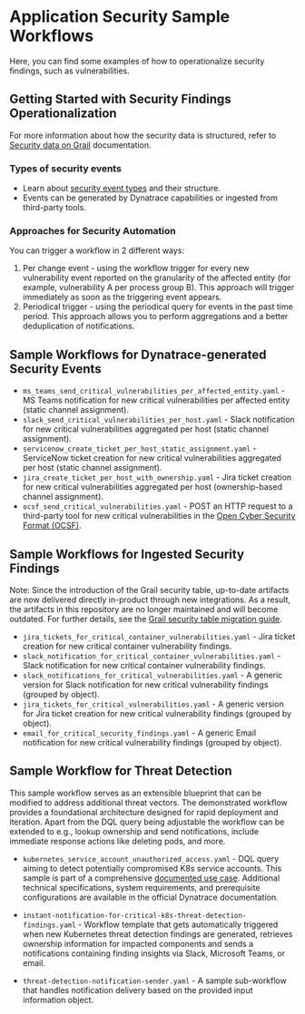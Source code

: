 # Application Security Sample Workflows

Here, you can find some examples of how to operationalize security findings, such as vulnerabilities. 

## Getting Started with Security Findings Operationalization

For more information about how the security data is structured, refer to [Security data on Grail](https://docs.dynatrace.com/docs/platform-modules/application-security/security-data-on-grail) documentation.

### Types of security events
* Learn about [security event types](https://docs.dynatrace.com/docs/platform-modules/application-security/security-data-on-grail#security-events) and their structure.
* Events can be generated by Dynatrace capabilities or ingested from third-party tools.

### Approaches for Security Automation
You can trigger a workflow in 2 different ways:
1. Per change event - using the workflow trigger for every new vulnerability event reported on the granularity of the affected entity (for example, vulnerability A per process group B). This approach will trigger immediately as soon as the triggering event appears.
2. Periodical trigger - using the periodical query for events in the past time period. This approach allows you to perform aggregations and a better deduplication of notifications.

## Sample Workflows for Dynatrace-generated Security Events
* `ms_teams_send_critical_vulnerabilities_per_affected_entity.yaml` - MS Teams notification for new critical vulnerabilities per affected entity (static channel assignment).
* `slack_send_critical_vulnerabilities_per_host.yaml` - Slack notification for new critical vulnerabilities aggregated per host (static channel assignment).
* `servicenow_create_ticket_per_host_static_assignment.yaml` - ServiceNow ticket creation for new critical vulnerabilities aggregated per host (static channel assignment).
* `jira_create_ticket_per_host_with_ownership.yaml` - Jira ticket creation for new critical vulnerabilities aggregated per host (ownership-based channel assignment).
* `ocsf_send_critical_vulnerabilities.yaml` - POST an HTTP request to a third-party tool for new critical vulnerabilities in the [Open Cyber Security Format (OCSF)](https://schema.ocsf.io/1.1.0/classes/vulnerability_finding?extensions=linux,win).

## Sample Workflows for Ingested Security Findings
Note: Since the introduction of the Grail security table, up-to-date artifacts are now delivered directly in-product through new integrations.
As a result, the artifacts in this repository are no longer maintained and will become outdated.
For further details, see the [Grail security table migration guide](https://docs.dynatrace.com/docs/secure/threat-observability/migration).

* `jira_tickets_for_critical_container_vulnerabilities.yaml` - Jira ticket creation for new critical container vulnerability findings.
* `slack_notification_for_critical_container_vulnerabilities.yaml` - Slack notification for new critical container vulnerability findings.
* `slack_notifications_for_critical_vulnerabilities.yaml` - A generic version for Slack notification for new critical vulnerability findings (grouped by object).
* `jira_tickets_for_critical_vulnerabilities.yaml` - A generic version for Jira ticket creation for new critical vulnerability findings (grouped by object).
* `email_for_critical_security_findings.yaml` - A generic Email notification for new critical vulnerability findings (grouped by object).

## Sample Workflow for Threat Detection
This sample workflow serves as an extensible blueprint that can be modified to address additional threat vectors. The demonstrated workflow provides a foundational architecture designed for rapid deployment and iteration. Apart from the DQL query being adjustable the workflow can be extended to e.g., lookup ownership and send notifications, include immediate response actions like deleting pods, and more.

* `kubernetes_service_account_unauthorized_access.yaml` - DQL query aiming to detect potentially compromised K8s service accounts. This sample is part of a comprehensive [documented use case](https://dt-url.net/en230wg). Additional technical specifications, system requirements, and prerequisite configurations are available in the official Dynatrace documentation.

* `instant-notification-for-critical-k8s-threat-detection-findings.yaml` - Workflow template that gets automatically triggered when new Kubernetes threat detection findings are generated, retrieves ownership information for impacted components and sends a notifications containing finding insights via Slack, Microsoft Teams, or email.

* `threat-detection-notification-sender.yaml` - A sample sub-workflow that handles notification delivery based on the provided input information object.
